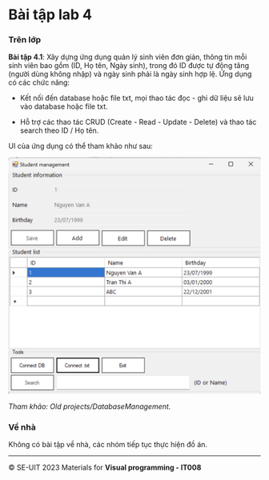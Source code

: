 # Bài tập lab 4

### Trên lớp

**Bài tập 4.1**: Xây dựng ứng dụng quản lý sinh viên đơn giản, thông tin mỗi sinh viên bao gồm (ID, Họ tên, Ngày sinh), trong đó ID được tự động tăng (người dùng không nhập) và ngày sinh phải là ngày sinh hợp lệ. Ứng dụng có các chức năng:

- Kết nối đến database hoặc file txt, mọi thao tác đọc - ghi dữ liệu sẽ lưu vào database hoặc file txt.

- Hỗ trợ các thao tác CRUD (Create - Read - Update - Delete) và thao tác search theo ID / Họ tên.

UI của ứng dụng có thể tham khảo như sau:

![Alt text](lab4-1.png)

*Tham khảo: Old projects/DatabaseManagement.*
### Về nhà
Không có bài tập về nhà, các nhóm tiếp tục thực hiện đồ án.

---
&copy; SE-UIT 2023
Materials for **Visual programming - IT008** 
